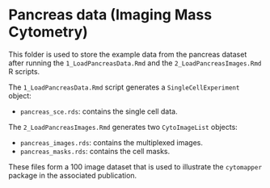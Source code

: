 # Pancreas data (Imaging Mass Cytometry)

This folder is used to store the example data from the pancreas dataset after
running the `1_LoadPancreasData.Rmd` and the `2_LoadPancreasImages.Rmd` R
scripts.

The `1_LoadPancreasData.Rmd` script generates a `SingleCellExperiment` object:  
- `pancreas_sce.rds`:  contains the single cell data.

The `2_LoadPancreasImages.Rmd` generates two `CytoImageList` objects:  
- `pancreas_images.rds`: contains the multiplexed images.
- `pancreas_masks.rds`: contains the cell masks.

These files form a 100 image dataset that is used to illustrate the `cytomapper`
package in the associated publication.
